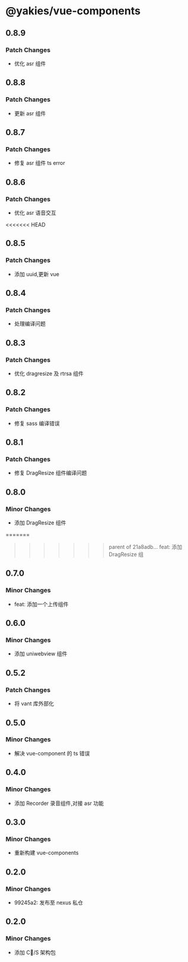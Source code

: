 # @yakies/vue-components

## 0.8.9

### Patch Changes

- 优化 asr 组件

## 0.8.8

### Patch Changes

- 更新 asr 组件

## 0.8.7

### Patch Changes

- 修复 asr 组件 ts error

## 0.8.6

### Patch Changes

- 优化 asr 语音交互

<<<<<<< HEAD

## 0.8.5

### Patch Changes

- 添加 uuid,更新 vue

## 0.8.4

### Patch Changes

- 处理编译问题

## 0.8.3

### Patch Changes

- 优化 dragresize 及 rtrsa 组件

## 0.8.2

### Patch Changes

- 修复 sass 编译错误

## 0.8.1

### Patch Changes

- 修复 DragResize 组件编译问题

## 0.8.0

### Minor Changes

- 添加 DragResize 组件

=======

> > > > > > > parent of 21a8adb... feat: 添加 DragResize 组

## 0.7.0

### Minor Changes

- feat: 添加一个上传组件

## 0.6.0

### Minor Changes

- 添加 uniwebview 组件

## 0.5.2

### Patch Changes

- 将 vant 库外部化

## 0.5.0

### Minor Changes

- 解决 vue-component 的 ts 错误

## 0.4.0

### Minor Changes

- 添加 Recorder 录音组件,对接 asr 功能

## 0.3.0

### Minor Changes

- 重新构建 vue-components

## 0.2.0

### Minor Changes

- 99245a2: 发布至 nexus 私仓

## 0.2.0

### Minor Changes

- 添加 C/S 架构包
